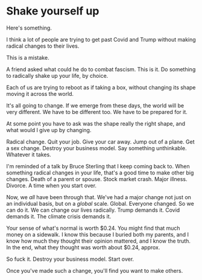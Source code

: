 # Shake yourself up
Here's something.

I think a lot of people are trying to get past Covid and Trump without making radical changes to their lives.

This is a mistake.

A friend asked what could he do to combat fascism. This is it. Do something to radically shake up your life, by choice.

Each of us are trying to reboot as if taking a box, without changing its shape moving it across the world. 

It's all going to change. If we emerge from these days, the world will be very different. We have to be different too. We have to be prepared for it.

At some point you have to ask was the shape really the right shape, and what would I give up by changing. 

Radical change. Quit your job. Give your car away. Jump out of a plane. Get a sex change. Destroy your business model. Say something unthinkable. Whatever it takes.

I'm reminded of a talk by Bruce Sterling that I keep coming back to. When something radical changes in your life, that's a good time to make other big changes. Death of a parent or spouse. Stock market crash. Major illness. Divorce. A time when you start over.

Now, we <i>all</i> have been through that. We've had a major change not just on an individual basis, but on a <i>global</i> scale. Global. Everyone changed. So we can do it. We can change our lives radically. Trump demands it. Covid demands it. The climate crisis demands it.

Your sense of what's normal is worth $0.24. You might find that much money on a sidewalk. I know this because I buried both my parents, and I know how much they thought their opinion mattered, and I know the truth. In the end, what they thought was worth about $0.24, approx.

So fuck it. Destroy your business model. Start over. 

Once you've made such a change, you'll find you want to make others.

